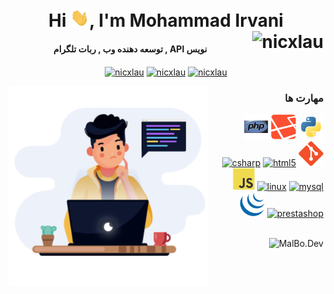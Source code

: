 <h1 align="center">Hi <img src="hi.gif" width="30">, I'm Mohammad Irvani <br/><img align="right" src="https://komarev.com/ghpvc/?username=malbo-dev" alt="nicxlau" /></h1>
<h4 align="center">توسعه دهنده وب , ربات تلگرام , API نویس</h4>

<p align="center">
  <a href="https://www.youtube.com/channel/UCRXB3lWiZHPwfgcXMjfUzYA" target="blank"><img align="center" src="https://img.shields.io/badge/Youtube-e5170d?style=for-the-badge&logo=youtube&logoColor=white" alt="nicxlau" /></a>
  <a href="https://t.me/malbo_dev" target="blank"><img align="center" src="https://img.shields.io/badge/Telegram-1DA1F2?style=for-the-badge&logo=telegram&logoColor=white" alt="nicxlau" /></a>
  <a href="https://instagram.com/malbo.dev" target="blank"><img align="center" src="https://img.shields.io/badge/Instagram-ff9d0b?style=for-the-badge&logo=instagram&logoColor=white" alt="nicxlau" /></a>
</p>

<a href="https://github.com/malbo-dev" target="_blank"><img align="left" src="thoughtful.svg" width="320"/></a>

  
<h3 align="right">مهارت ها</h3>
<p align="right">
<a href="https://github.com/topics/php" target="blank"><img src="https://raw.githubusercontent.com/devicons/devicon/master/icons/php/php-original.svg" alt="php" width="40" height="40"/></a>
<a href="https://github.com/topics/laravel" target="blank"><img src="https://raw.githubusercontent.com/devicons/devicon/master/icons/laravel/laravel-plain.svg" alt="laravel" width="40" height="40"/></a>
<a href="https://github.com/topics/python" target="blank"><img src="https://raw.githubusercontent.com/devicons/devicon/master/icons/python/python-original.svg" alt="python" width="40" height="40"/></a>
<a href="https://github.com/topics/csharp" target="blank"><img src="https://cdn.jsdelivr.net/gh/devicons/devicon/icons/csharp/csharp-original.svg" alt="csharp" width="40" height="40"/></a>
<a href="https://github.com/topics/html5" target="blank"><img src="https://cdn.jsdelivr.net/gh/devicons/devicon/icons/html5/html5-original-wordmark.svg" alt="html5" width="40" height="40"/></a>
<a href="https://github.com/topics/git" target="blank"><img src="https://raw.githubusercontent.com/devicons/devicon/master/icons/git/git-original.svg" alt="git" width="40" height="40"/></a>
<a href="https://github.com/topics/javascript" target="blank"><img src="https://raw.githubusercontent.com/devicons/devicon/master/icons/javascript/javascript-original.svg" alt="javascript" width="35" height="35"/></a>
<a href="https://github.com/topics/linux" target="blank"><img src="https://cdn.jsdelivr.net/gh/devicons/devicon/icons/linux/linux-original.svg" alt="linux" width="40" height="40"/></a>
<a href="https://github.com/topics/mysql" target="blank"><img src="https://cdn.jsdelivr.net/gh/devicons/devicon/icons/mysql/mysql-original-wordmark.svg" alt="mysql" width="40" height="40"/></a>
<a href="https://github.com/topics/jquery" target="blank"><img src="https://raw.githubusercontent.com/devicons/devicon/master/icons/jquery/jquery-original.svg" alt="jquery" width="40" height="40"/></a>
<a href="https://github.com/topics/prestashop" target="blank"><img src="https://static.ipresta.ir/img/theme/ipresta-platinium-badge.png" alt="prestashop" width="40" height="40"/></a>
</p>
<br/>
<a href="https://github.com/malbo-dev"><img align="right" title="MalBo.Dev" src="https://github-readme-stats.vercel.app/api/top-langs/?username=malbo-dev&layout=compact&theme=dracula"></a>
